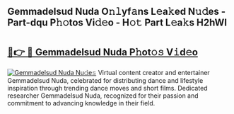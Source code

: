 ## Gemmadelsud Nuda O𝚗𝚕yf𝚊ns L𝚎a𝚔ed N𝚞𝚍es - Part-dqu P𝚑𝚘tos Vi𝚍𝚎o - H𝚘𝚝 Part L𝚎a𝚔s H2hWI

# <h2><a href="http://kfdfpom.oniu.top/?m=Gemmadelsud+Nuda">🔗👉 🔴 Gemmadelsud Nuda P𝚑ot𝚘𝚜 V𝚒d𝚎o</a></h2>

[![Gemmadelsud Nuda Nu𝚍e𝚜](https://i.imgur.com/0qMVB7G.gif)](http://kfdfpom.oniu.top/?m=Gemmadelsud+Nuda)
Virtual content creator and entertainer Gemmadelsud Nuda, celebrated for distributing dance and lifestyle inspiration through trending dance moves and short films. Dedicated researcher Gemmadelsud Nuda, recognized for their passion and commitment to advancing knowledge in their field.  
